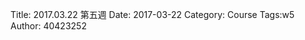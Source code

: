 Title: 2017.03.22 第五週
Date: 2017-03-22
Category: Course
Tags:w5
Author: 40423252

<!-- PELICAN_END_SUMMARY -->
